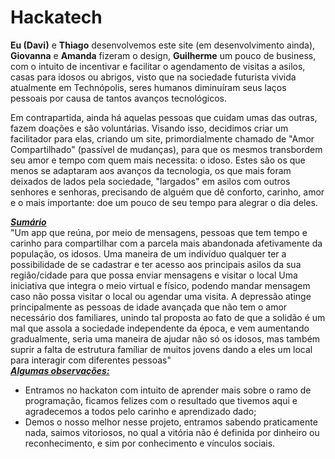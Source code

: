 # Hackatech

  <strong>Eu (Davi)</strong> e <strong>Thiago</strong> desenvolvemos este site (em desenvolvimento ainda), <strong>Giovanna</strong> e <strong>Amanda</strong> fizeram o design, <strong>Guilherme</strong> um pouco de business, com o intuito de incentivar e facilitar o agendamento de visitas a asilos, casas para idosos ou abrigos, visto que na sociedade futurista vivida atualmente em Technópolis, seres humanos diminuíram seus laços pessoais por causa de tantos avanços tecnológicos.

  Em contrapartida, ainda há aquelas pessoas que cuidam umas das outras, fazem doações e são voluntárias. Visando isso, decidimos criar um facilitador para elas, criando
um site, primordialmente chamado de "Amor Compartilhado" (passível de mudanças), para que os mesmos transbordem seu amor e tempo com quem mais necessita: o idoso.
Estes são os que menos se adaptaram aos avanços da tecnologia, os que mais foram deixados de lados pela sociedade, "largados" em asilos com outros senhores e senhoras, precisando
de alguém que dê conforto, carinho, amor e o mais importante: doe um pouco de seu tempo para alegrar o dia deles.

<strong><em><ins>Sumário</ins></em></strong><br>
"Um app que reúna, por meio de mensagens, pessoas que tem tempo e carinho para compartilhar com a parcela mais abandonada afetivamente da população, os idosos. 
Uma maneira de um indivíduo qualquer ter a possibilidade de se cadastrar e ter acesso aos principais asilos da sua região/cidade para que possa enviar mensagens e visitar o local
Uma iniciativa que integra o meio virtual e físico, podendo mandar mensagem caso não possa visitar o local ou agendar uma visita.
A depressão atinge principalmente as pessoas de idade avançada que não tem o amor necessário dos familiares, unindo tal proposta ao fato de que a solidão é um mal que assola a 
sociedade independente da época, e vem aumentando gradualmente, seria uma maneira de ajudar não só os idosos, mas também suprir a falta de estrutura famíliar de muitos 
jovens dando a eles um local para interagir com diferentes pessoas"<br>
<strong><em><ins>Algumas observações:</ins></em></strong>
<ul>
<li>Entramos no hackaton com intuito de aprender mais sobre o ramo de programação, ficamos felizes com o resultado que tivemos aqui e agradecemos a todos pelo carinho e
aprendizado dado;</li>
<li>Demos o nosso melhor nesse projeto, entramos sabendo praticamente nada, saimos vitoriosos, no qual a vitória não é definida por dinheiro ou reconhecimento, e sim por
conhecimento e vínculos sociais.</li>
